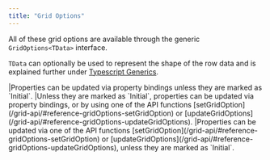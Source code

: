 ```yaml
---
title: "Grid Options"
---
```


All of these grid options are available through the generic `GridOptions<TData>` interface.

`TData` can optionally be used to represent the shape of the row data and is explained further under [Typescript Generics](/typescript-generics).

<framework-specific-section frameworks="react">
|Properties can be updated via property bindings unless they are marked as `Initial`.
</framework-specific-section>

<framework-specific-section frameworks="angular,vue">
|Unless they are marked as `Initial`, properties can be updated via property bindings, or by using one of the API functions [setGridOption](/grid-api/#reference-gridOptions-setGridOption) or [updateGridOptions](/grid-api/#reference-gridOptions-updateGridOptions).
</framework-specific-section>

<framework-specific-section frameworks="javascript">
|Properties can be updated via one of the API functions [setGridOption](/grid-api/#reference-gridOptions-setGridOption) or [updateGridOptions](/grid-api/#reference-gridOptions-updateGridOptions), unless they are marked as `Initial`.
</framework-specific-section>

<api-documentation source='properties.json' ></api-documentation>